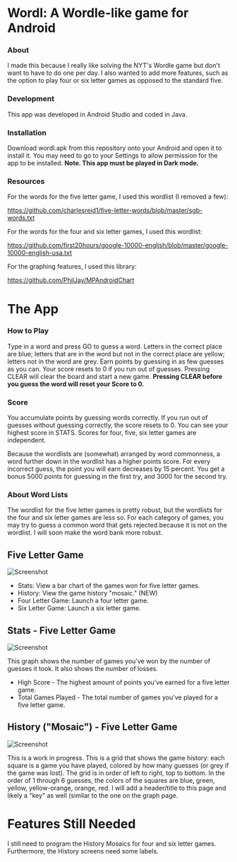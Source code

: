 # Wordl: A Wordle-like game for Android

### About
I made this because I really like solving the NYT's Wordle game but don't want to have to do one per day. I also wanted to add more features, such as the option to play four or six letter games as opposed to the standard five.

### Development
This app was developed in Android Studio and coded in Java.

### Installation
Download wordl.apk from this repository onto your Android and open it to install it. You may need to go to your Settings to allow permission for the app to be installed. **Note. This app must be played in Dark mode.**

### Resources
For the words for the five letter game, I used this wordlist (I removed a few):

https://github.com/charlesreid1/five-letter-words/blob/master/sgb-words.txt

For the words for the four and six letter games, I used this wordlist:

https://github.com/first20hours/google-10000-english/blob/master/google-10000-english-usa.txt

For the graphing features, I used this library:

https://github.com/PhilJay/MPAndroidChart


# The App

### How to Play
Type in a word and press GO to guess a word. Letters in the correct place are blue; letters that are in the word but not in the correct place are yellow; letters not in the word are grey. Earn points by guessing in as few guesses as you can. Your score resets to 0 if you run out of guesses. Pressing CLEAR will clear the board and start a new game. **Pressing CLEAR before you guess the word will reset your Score to 0.**

### Score
You accumulate points by guessing words correctly. If you run out of guesses without guessing correctly, the score resets to 0. You can see your highest score in STATS. Scores for four, five, six letter games are independent.

Because the wordlists are (somewhat) arranged by word commonness, a word further down in the wordlist has a higher points score. For every incorrect guess, the point you will earn decreases by 15 percent. You get a bonus 5000 points for guessing in the first try, and 3000 for the second try.

### About Word Lists
The wordlist for the five letter games is pretty robust, but the wordlists for the four and six letter games are less so. For each category of games, you may try to guess a common word that gets rejected because it is not on the wordlist. I will soon make the word bank more robust.

## Five Letter Game

![Screenshot](screenshots/Five-letter-game-screenshot.jpg)

* Stats: View a bar chart of the games won for five letter games.
* History: View the game history "mosaic." (NEW)
* Four Letter Game: Launch a four letter game.
* Six Letter Game: Launch a six letter game.

## Stats - Five Letter Game

![Screenshot](screenshots/Five-letter-game-graph-screenshot.jpg)

This graph shows the number of games you've won by the number of guesses it took. It also shows the number of losses.

* High Score - The highest amount of points you've earned for a five letter game.
* Total Games Played - The total number of games you've played for a five letter game.

## History ("Mosaic") - Five Letter Game

![Screenshot](screenshots/five-letter-game-history-screenshot.jpg)

This is a work in progress. This is a grid that shows the game history: each square is a game you have played, colored by how many guesses (or grey if the game was lost). The grid is in order of left to right, top to bottom. In the order of 1 through 6 guesses, the colors of the squares are blue, green, yellow, yellow-orange, orange, red. I will add a header/title to this page and likely a "key" as well (similar to the one on the graph page.

# Features Still Needed

I still need to program the History Mosaics for four and six letter games. Furthermore, the History screens need some labels.
